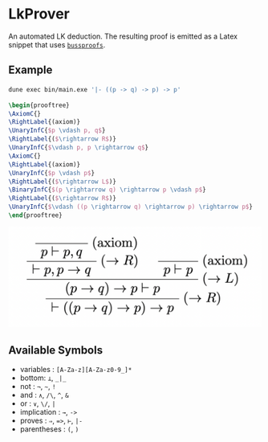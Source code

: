 # LkProver
An automated LK deduction. The resulting proof is emitted as a Latex snippet that uses [`bussproofs`](https://www.logicmatters.net/resources/pdfs/latex/BussGuide2.pdf).

## Example
```sh
dune exec bin/main.exe '|- ((p -> q) -> p) -> p'
```
```latex
\begin{prooftree}
\AxiomC{}
\RightLabel{(axiom)}
\UnaryInfC{$p \vdash p, q$}
\RightLabel{($\rightarrow R$)}
\UnaryInfC{$\vdash p, p \rightarrow q$}
\AxiomC{}
\RightLabel{(axiom)}
\UnaryInfC{$p \vdash p$}
\RightLabel{($\rightarrow L$)}
\BinaryInfC{$(p \rightarrow q) \rightarrow p \vdash p$}
\RightLabel{($\rightarrow R$)}
\UnaryInfC{$\vdash ((p \rightarrow q) \rightarrow p) \rightarrow p$}
\end{prooftree}
```
![](docs/latex.png)

## Available Symbols
- variables : `[A-Za-z][A-Za-z0-9_]*`
- bottom: `⊥`, `_|_`
- not : `¬`, `~`, `!`
- and : `∧`, `/\`, `^`, `&`
- or : `∨`, `\/`, `|`
- implication : `→`, `->`
- proves : `⇒`, `=>`, `⊢`, `|-`
- parentheses : `(`, `)`
